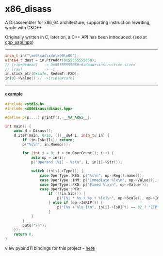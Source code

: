 # x86_disass
A Disassembler for x86_64 architecture, supporting instruction rewriting, wrote with C&amp;C++

Originally written in C, later on, a C++ API has been introduced. (see at [cpp_uapi.hpp](https://github.com/HeX0Rci5T/x86_disass/uapi/cpp_uapi.hpp))

---
```c++
insn_t in("\xe9\xad\xde\x00\x00");
uint64_t dest = in.PtrAddr(0x55555555050);
// [rip+0xdead]   -> 0x55555555050+0xdead+<instruction size>
// [rax]          -> -1
in.stick_ptr(0xcafe, ReAsmT::FXD);
in[0]->Value() // ->[rip+0xcafe]
```
---

#### example
```c++
#include <stdio.h>
#include <x86disass/disass.hpp>

#define p(s,...) printf(s, __VA_ARGS__);

int main() {
	auto d = Disass();
	d.iter(main, 0x10, [](__u64 i, insn_t& in) {
		if (in.IsNull()) return;
		p("%s\n", in.Mnemo());

		for (int i = 0; i < in.OperCount(); i++) {
			auto op = in[i];
			p("Operand [%i] - %s\n", i, in[i]->Str());

			switch (in[i]->Type()) {
				case OperType::REG: p("%s\n", op->Reg().name());		break;
				case OperType::IMM: p("Immediate %lx\n", op->Value());	break;
				case OperType::FXD: p("Fixed %lx\n", op->Value());		break;
				case OperType::PTR:
					if (!!in.Sib()) {
						p("[%i * %s + %s + %lx]\n", op->Scale(), op->IndexReg(), op->BaseReg(), op->Value());
					} else if (op->IsRIP()) {
						p("[%s + %lx ]\n", in[i]->IsRIP() == 32 ? "EIP" : "RIP", in[i]->Value());
					}
			}
		}
		puts("\n");
	});
	return 0;
}
```

view pybind11 bindings for this project - [here](https://github.com/HeX0Rci5T/x86_pybindings)

